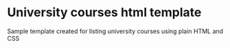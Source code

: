 # University courses html template

Sample template created for listing university courses using plain HTML and CSS
